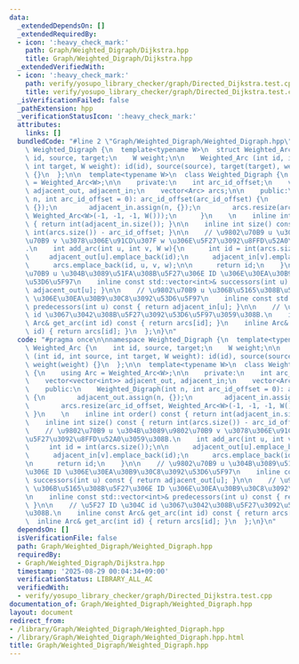 ```yaml
---
data:
  _extendedDependsOn: []
  _extendedRequiredBy:
  - icon: ':heavy_check_mark:'
    path: Graph/Weighted_Digraph/Dijkstra.hpp
    title: Graph/Weighted_Digraph/Dijkstra.hpp
  _extendedVerifiedWith:
  - icon: ':heavy_check_mark:'
    path: verify/yosupo_library_checker/graph/Directed_Dijkstra.test.cpp
    title: verify/yosupo_library_checker/graph/Directed_Dijkstra.test.cpp
  _isVerificationFailed: false
  _pathExtension: hpp
  _verificationStatusIcon: ':heavy_check_mark:'
  attributes:
    links: []
  bundledCode: "#line 2 \"Graph/Weighted_Digraph/Weighted_Digraph.hpp\"\n\nnamespace\
    \ Weighted_Digraph {\n  template<typename W>\n  struct Weighted_Arc {\n    int\
    \ id, source, target;\n    W weight;\n\n    Weighted_Arc (int id, int source,\
    \ int target, W weight): id(id), source(source), target(target), weight(weight)\
    \ {}\n  };\n\n  template<typename W>\n  class Weighted_Digraph {\n    using Arc\
    \ = Weighted_Arc<W>;\n\n    private:\n    int arc_id_offset;\n    vector<vector<int>>\
    \ adjacent_out, adjacent_in;\n    vector<Arc> arcs;\n\n    public:\n    Weighted_Digraph(int\
    \ n, int arc_id_offset = 0): arc_id_offset(arc_id_offset) {\n        adjacent_out.assign(n,\
    \ {});\n        adjacent_in.assign(n, {});\n        arcs.resize(arc_id_offset,\
    \ Weighted_Arc<W>(-1, -1, -1, W()));\n      }\n    \n    inline int order() const\
    \ { return int(adjacent_in.size()); }\n\n    inline int size() const { return\
    \ int(arcs.size()) - arc_id_offset; }\n\n    // \u9802\u70B9 u \u304B\u3089\u9802\
    \u70B9 v \u3078\u306E\u91CD\u307F w \u306E\u5F27\u3092\u8FFD\u52A0\u3059\u308B\
    .\n    int add_arc(int u, int v, W w){\n      int id = int(arcs.size());\n\n \
    \     adjacent_out[u].emplace_back(id);\n      adjacent_in[v].emplace_back(id);\n\
    \      arcs.emplace_back(id, u, v, w);\n\n      return id;\n    }\n\n    // \u9802\
    \u70B9 u \u304B\u3089\u51FA\u308B\u5F27\u306E ID \u306E\u30EA\u30B9\u30C8\u3092\
    \u53D6\u5F97\n    inline const std::vector<int>& successors(int u) const { return\
    \ adjacent_out[u]; }\n\n    // \u9802\u70B9 u \u306B\u5165\u308B\u5F27\u306E ID\
    \ \u306E\u30EA\u30B9\u30C8\u3092\u53D6\u5F97\n    inline const std::vector<int>&\
    \ predecessors(int u) const { return adjacent_in[u]; }\n\n    // \u5F27 ID \u304C\
    \ id \u3067\u3042\u308B\u5F27\u3092\u53D6\u5F97\u3059\u308B.\n    inline const\
    \ Arc& get_arc(int id) const { return arcs[id]; }\n    inline Arc& get_arc(int\
    \ id) { return arcs[id]; }\n  };\n}\n"
  code: "#pragma once\n\nnamespace Weighted_Digraph {\n  template<typename W>\n  struct\
    \ Weighted_Arc {\n    int id, source, target;\n    W weight;\n\n    Weighted_Arc\
    \ (int id, int source, int target, W weight): id(id), source(source), target(target),\
    \ weight(weight) {}\n  };\n\n  template<typename W>\n  class Weighted_Digraph\
    \ {\n    using Arc = Weighted_Arc<W>;\n\n    private:\n    int arc_id_offset;\n\
    \    vector<vector<int>> adjacent_out, adjacent_in;\n    vector<Arc> arcs;\n\n\
    \    public:\n    Weighted_Digraph(int n, int arc_id_offset = 0): arc_id_offset(arc_id_offset)\
    \ {\n        adjacent_out.assign(n, {});\n        adjacent_in.assign(n, {});\n\
    \        arcs.resize(arc_id_offset, Weighted_Arc<W>(-1, -1, -1, W()));\n     \
    \ }\n    \n    inline int order() const { return int(adjacent_in.size()); }\n\n\
    \    inline int size() const { return int(arcs.size()) - arc_id_offset; }\n\n\
    \    // \u9802\u70B9 u \u304B\u3089\u9802\u70B9 v \u3078\u306E\u91CD\u307F w \u306E\
    \u5F27\u3092\u8FFD\u52A0\u3059\u308B.\n    int add_arc(int u, int v, W w){\n \
    \     int id = int(arcs.size());\n\n      adjacent_out[u].emplace_back(id);\n\
    \      adjacent_in[v].emplace_back(id);\n      arcs.emplace_back(id, u, v, w);\n\
    \n      return id;\n    }\n\n    // \u9802\u70B9 u \u304B\u3089\u51FA\u308B\u5F27\
    \u306E ID \u306E\u30EA\u30B9\u30C8\u3092\u53D6\u5F97\n    inline const std::vector<int>&\
    \ successors(int u) const { return adjacent_out[u]; }\n\n    // \u9802\u70B9 u\
    \ \u306B\u5165\u308B\u5F27\u306E ID \u306E\u30EA\u30B9\u30C8\u3092\u53D6\u5F97\
    \n    inline const std::vector<int>& predecessors(int u) const { return adjacent_in[u];\
    \ }\n\n    // \u5F27 ID \u304C id \u3067\u3042\u308B\u5F27\u3092\u53D6\u5F97\u3059\
    \u308B.\n    inline const Arc& get_arc(int id) const { return arcs[id]; }\n  \
    \  inline Arc& get_arc(int id) { return arcs[id]; }\n  };\n}\n"
  dependsOn: []
  isVerificationFile: false
  path: Graph/Weighted_Digraph/Weighted_Digraph.hpp
  requiredBy:
  - Graph/Weighted_Digraph/Dijkstra.hpp
  timestamp: '2025-08-29 00:04:34+09:00'
  verificationStatus: LIBRARY_ALL_AC
  verifiedWith:
  - verify/yosupo_library_checker/graph/Directed_Dijkstra.test.cpp
documentation_of: Graph/Weighted_Digraph/Weighted_Digraph.hpp
layout: document
redirect_from:
- /library/Graph/Weighted_Digraph/Weighted_Digraph.hpp
- /library/Graph/Weighted_Digraph/Weighted_Digraph.hpp.html
title: Graph/Weighted_Digraph/Weighted_Digraph.hpp
---
```

